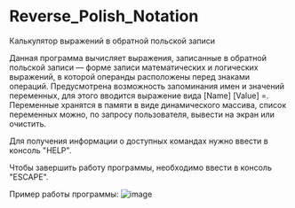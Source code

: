 # Reverse_Polish_Notation
Калькулятор выражений в обратной польской записи

Данная программа вычисляет выражения, записанные в обратной польской записи — форме записи математических и логических выражений, в которой операнды расположены перед знаками операций.
Предусмотрена возможность запоминания имен и значений переменных, для этого вводится выражение вида [Name] [Value] =.
Переменные хранятся в памяти в виде динамического массива, список переменных можно, по запросу пользователя, вывести на экран или очистить.

Для получения информации о доступных командах нужно ввести в консоль "HELP".

Чтобы завершить работу программы, необходимо ввести в консоль "ESCAPE".

Пример работы программы:
![image](https://user-images.githubusercontent.com/51168644/126695591-8c46961d-0272-4b13-8376-bcb639aea747.png)


